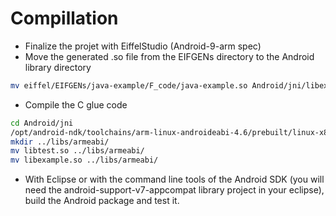 Compillation
============

 * Finalize the projet with EiffelStudio (Android-9-arm spec)
 * Move the generated .so file from the EIFGENs directory to the Android library directory

```bash
mv eiffel/EIFGENs/java-example/F_code/java-example.so Android/jni/libexample.so
```

 * Compile the C glue code

```bash
cd Android/jni
/opt/android-ndk/toolchains/arm-linux-androideabi-4.6/prebuilt/linux-x86_64/bin/arm-linux-androideabi-gcc -shared -o libtest.so test.c -lexample -L. -I/usr/local/Eiffel_14.05/studio/spec/android-9-arm/include -I/opt/android-ndk/platforms/android-9/arch-arm/usr/include/ -L/opt/android-ndk/platforms/android-9/arch-arm/usr/lib/ -Wall -fpic -lc -nostdlib
mkdir ../libs/armeabi/
mv libtest.so ../libs/armeabi/
mv libexample.so ../libs/armeabi/
```

 * With Eclipse or with the command line tools of the Android SDK (you will need the android-support-v7-appcompat library project in your eclipse), build the Android package and test it.
